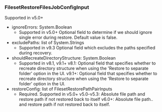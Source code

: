 ### FilesetRestoreFilesJobConfigInput
Supported in v5.0+

- ignoreErrors: System.Boolean
  - Supported in v5.0+
      Optional field to determine if we should ignore single error during restore. Default value is false.
- excludePaths: list of System.Strings
  - Supported in v9.3
      Optional field which excludes the paths specified during recovery.
- shouldRecreateDirectoryStructure: System.Boolean
  - Supported in v8.1, v9.1+
      v8.1: Optional field that specifies whether to recreate directory structure when using the 'Restore to separate folder' option in the UI.
      v9.1+: Optional field that specifies whether to recreate directory structure when using the 'Restore to separate folder' option in the UI.
- restoreConfig: list of FilesetRestorePathPairInputs
  - Required. Supported in v5.0+
      v5.0-v5.3: Absolute file path and restore path if not restored back to itself
      v6.0+: Absolute file path.. and restore path if not restored back to itself.
